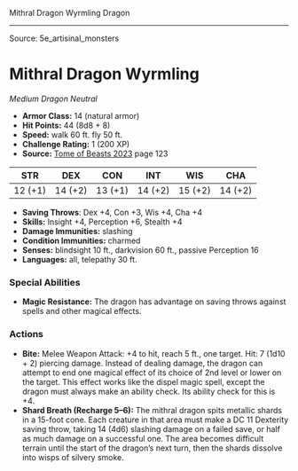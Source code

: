 <MonsterName/>Mithral Dragon Wyrmling</MonsterName>
<CreatureType/>Dragon</CreatureType>



---

Source: 5e_artisinal_monsters

# Mithral Dragon Wyrmling

*Medium* *Dragon* *Neutral*

- **Armor Class:** 14 (natural armor)
- **Hit Points:** 44 (8d8 + 8)
- **Speed:** walk 60 ft. fly 50 ft.
- **Challenge Rating:** 1 (200 XP)
- **Source:** [Tome of Beasts 2023](https://koboldpress.com/kpstore/product/tome-of-beasts-1-2023-edition/) page 123

| STR | DEX | CON | INT | WIS | CHA |
| --- | --- | --- | --- | --- | --- |
| 12 (+1) | 14 (+2) | 13 (+1) | 14 (+2) | 15 (+2) | 14 (+2) |

- **Saving Throws**: Dex +4, Con +3, Wis +4, Cha +4
- **Skills:** Insight +4, Perception +6, Stealth +4
- **Damage Immunities:** slashing
- **Condition Immunities:** charmed
- **Senses:** blindsight 10 ft., darkvision 60 ft., passive Perception 16
- **Languages:** all, telepathy 30 ft.

### Special Abilities

- **Magic Resistance:** The dragon has advantage on saving throws against spells and other magical effects.

### Actions

- **Bite:** Melee Weapon Attack: +4 to hit, reach 5 ft., one target. Hit: 7 (1d10 + 2) piercing damage. Instead of dealing damage, the dragon can attempt to end one magical effect of its choice of 2nd level or lower on the target. This effect works like the dispel magic spell, except the dragon must always make an ability check. Its ability check for this is +4.
- **Shard Breath (Recharge 5–6):** The mithral dragon spits metallic shards in a 15-foot cone. Each creature in that area must make a DC 11 Dexterity saving throw, taking 14 (4d6) slashing damage on a failed save, or half as much damage on a successful one. The area becomes difficult terrain until the start of the dragon’s next turn, then the shards dissolve into wisps of silvery smoke.


